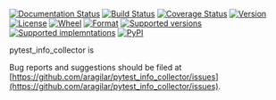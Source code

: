 [![Documentation Status](https://readthedocs.org/projects/pytest_info_collector/badge/?version=latest)](http://pytest_info_collector.readthedocs.org/en/latest/?badge=latest)
[![Build Status](https://travis-ci.org/aragilar/pytest_info_collector.svg?branch=master)](https://travis-ci.org/aragilar/pytest_info_collector)
[![Coverage Status](https://codecov.io/github/aragilar/pytest_info_collector/coverage.svg?branch=master)](https://codecov.io/github/aragilar/pytest_info_collector?branch=master)
[![Version](https://img.shields.io/pypi/v/pytest_info_collector.svg)](https://pypi.python.org/pypi/pytest_info_collector/)
[![License](https://img.shields.io/pypi/l/pytest_info_collector.svg)](https://pypi.python.org/pypi/pytest_info_collector/)
[![Wheel](https://img.shields.io/pypi/wheel/pytest_info_collector.svg)](https://pypi.python.org/pypi/pytest_info_collector/)
[![Format](https://img.shields.io/pypi/format/pytest_info_collector.svg)](https://pypi.python.org/pypi/pytest_info_collector/)
[![Supported versions](https://img.shields.io/pypi/pyversions/pytest_info_collector.svg)](https://pypi.python.org/pypi/pytest_info_collector/)
[![Supported implemntations](https://img.shields.io/pypi/implementation/pytest_info_collector.svg)](https://pypi.python.org/pypi/pytest_info_collector/)
[![PyPI](https://img.shields.io/pypi/status/pytest_info_collector.svg)](https://pypi.python.org/pypi/pytest_info_collector/)


pytest_info_collector is 

Bug reports and suggestions should be filed at
[https://github.com/aragilar/pytest_info_collector/issues](https://github.com/aragilar/pytest_info_collector/issues).
